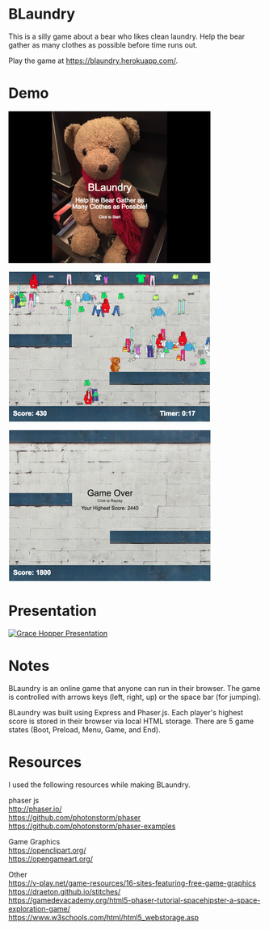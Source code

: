 # BLaundry

This is a silly game about a bear who likes clean laundry.  Help the bear gather as many clothes as possible before time runs out.

Play the game at https://blaundry.herokuapp.com/.

# Demo

![BLaundry01](/screenshots/BLaundry01.png?raw=true "Screenshot1")

![BLaundry02](/screenshots/BLaundry02.png?raw=true "Screenshot2")

![BLaundry03](/screenshots/BLaundry03.png?raw=true "Screenshot3")

# Presentation

[![Grace Hopper Presentation](http://img.youtube.com/vi/AYr8TyXMg-Q/0.jpg)](http://www.youtube.com/watch?v=AYr8TyXMg-Q)

# Notes

BLaundry is an online game that anyone can run in their browser. The game is controlled with arrows keys (left, right, up) or the space bar (for jumping).

BLaundry was built using Express and Phaser.js. Each player's highest score is stored in their browser via local HTML storage. There are 5 game states (Boot, Preload, Menu, Game, and End).

# Resources

I used the following resources while making BLaundry.

phaser js<br />
http://phaser.io/<br />
https://github.com/photonstorm/phaser<br />
https://github.com/photonstorm/phaser-examples<br />

Game Graphics<br />
https://openclipart.org/<br />
https://opengameart.org/<br />

Other<br />
https://v-play.net/game-resources/16-sites-featuring-free-game-graphics<br />
https://draeton.github.io/stitches/<br />
https://gamedevacademy.org/html5-phaser-tutorial-spacehipster-a-space-exploration-game/<br />
https://www.w3schools.com/html/html5_webstorage.asp<br />
